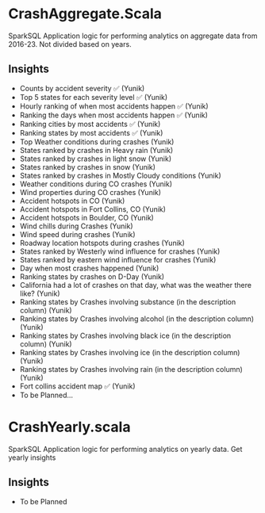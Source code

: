 # CrashAggregate.Scala

SparkSQL Application logic for performing analytics on aggregate data from 2016-23. Not divided based on years.

## Insights
- Counts by accident severity :white_check_mark: (Yunik)
- Top 5 states for each severity level :white_check_mark: (Yunik)
- Hourly ranking of when most accidents happen :white_check_mark: (Yunik)
- Ranking the days when most accidents happen :white_check_mark: (Yunik)
- Ranking cities by most accidents :white_check_mark: (Yunik)
- Ranking states by most accidents :white_check_mark: (Yunik)
- Top Weather conditions during crashes (Yunik)
- States ranked by crashes in Heavy rain (Yunik)
- States ranked by crashes in light snow (Yunik)
- States ranked by crashes in snow (Yunik)
- States ranked by crashes in Mostly Cloudy conditions (Yunik)
- Weather conditions during CO crashes (Yunik)
- Wind properties during CO crashes (Yunik)
- Accident hotspots in CO (Yunik)
- Accident hotspots in Fort Collins, CO (Yunik)
- Accident hotspots in Boulder, CO (Yunik)
- Wind chills during Crashes (Yunik)
- Wind speed during crashes (Yunik)
- Roadway location hotspots during crashes (Yunik)
- States ranked by Westerly wind influence for crashes (Yunik)
- States ranked by eastern wind influence for crashes (Yunik)
- Day when most crashes happened (Yunik)
- Ranking states by crashes on D-Day (Yunik)
- California had a lot of crashes on that day, what was the weather there like? (Yunik)
- Ranking states by Crashes involving substance (in the description column) (Yunik)
- Ranking states by Crashes involving alcohol (in the description column) (Yunik)
- Ranking states by Crashes involving black ice (in the description column) (Yunik)
- Ranking states by Crashes involving ice (in the description column) (Yunik)
- Ranking states by Crashes involving rain (in the description column) (Yunik)
- Fort collins accident map ✅ (Yunik)
- To be Planned...


# CrashYearly.scala
SparkSQL Application logic for performing analytics on yearly data. Get yearly insights

## Insights
- To be Planned
